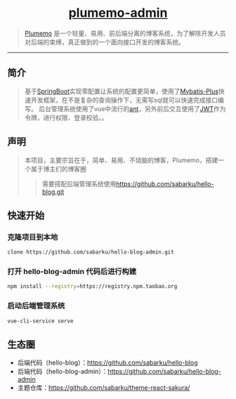 <h1 align="center"><a href="https://github.com/byteblogs168/plumemo-admin" target="_blank">plumemo-admin</a></h1>

> [Plumemo](https://www.plumemo.com/) 是一个轻量、易用、前后端分离的博客系统，为了解除开发人员对后端的束缚，真正做到的一个面向接口开发的博客系统。

------------------------------

## 简介

> 基于[SpringBoot](https://spring.io/projects/spring-boot/)实现零配置让系统的配置更简单，使用了[Mybatis-Plus](https://mp.baomidou.com/)快速开发框架，在不是复杂的查询操作下，无需写sql就可以快速完成接口编写。
> 后台管理系统使用了vue中流行的[ant](https://panjiachen.github.io/vue-element-admin-site/#/)，另外前后交互使用了[JWT](https://jwt.io/)作为令牌，进行权限、登录校验。。

## 声明

> 本项目，主要宗旨在于，简单、易用、不烧脑的博客，Plumemo，搭建一个属于博主们的博客圈
>> 需要搭配后端管理系统使用<https://github.com/sabarku/hello-blog.git>
## 快速开始

### 克隆项目到本地
```bash
clone https://github.com/sabarku/hello-blog-admin.git
```

### 打开 hello-blog-admin 代码后进行构建
```bash
npm install --registry=https://registry.npm.taobao.org
```
### 启动后端管理系统
```bash
vue-cli-service serve
```

## 生态圈
- 后端代码（hello-blog）：<https://github.com/sabarku/hello-blog>
- 后端代码（hello-blog-admin）：<https://github.com/sabarku/hello-blog-admin>
- 主题仓库：<https://github.com/sabarku/theme-react-sakura/>


